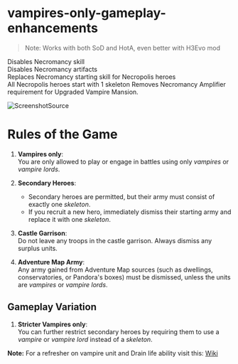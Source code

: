 # vampires-only-gameplay-enhancements
> Note: Works with both SoD and HotA, even better with H3Evo mod

Disables Necromancy skill  
Disables Necromancy artifacts  
Replaces Necromancy starting skill for Necropolis heroes  
All Necropolis heroes start with 1 skeleton 
Removes Necromancy Amplifier requirement for Upgraded Vampire Mansion. 

![ScreenshotSource](https://github.com/vcmi-mods/vampires-only-gameplay-enhancements/assets/15194321/11eee07a-d40f-41f3-b96c-bee8d7740f35)


# Rules of the Game

1. **Vampires only**:  
   You are only allowed to play or engage in battles using only *vampires* or *vampire lords*.  

2. **Secondary Heroes**:  
   - Secondary heroes are permitted, but their army must consist of exactly one *skeleton*.  
   - If you recruit a new hero, immediately dismiss their starting army and replace it with one *skeleton*.  

3. **Castle Garrison**:  
   Do not leave any troops in the castle garrison. Always dismiss any surplus units.  

4. **Adventure Map Army**:  
   Any army gained from Adventure Map sources (such as dwellings, conservatories, or Pandora's boxes) must be dismissed, unless the units are *vampires* or *vampire lords*.  

## Gameplay Variation

1. **Stricter Vampires only**:  
You can further restrict secondary heroes by requiring them to use a *vampire* or *vampire lord* instead of a *skeleton*.  

**Note:** For a refresher on vampire unit and Drain life ability visit this: [Wiki](https://heroes.thelazy.net/index.php/Vampire_and_Vampire_Lord)
